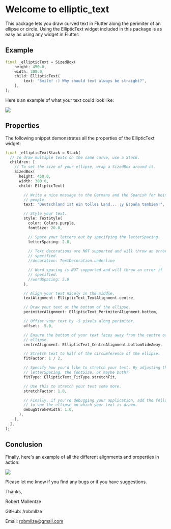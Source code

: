 # Welcome to elliptic_text

This package lets you draw curved text in Flutter along the perimiter of an ellipse or circle. Using the EllipticText widget included in this package is as easy as using any widget in Flutter:

## Example

```dart
final _ellipticText = SizedBox(
    height: 450.0,
    width: 300.0,
    child: EllipticText(
        text: "Smile! :) Why should text always be straight?",
    ),
);
```

Here's an example of what your text could look like:

<img src="https://robmllze.github.io/elliptic_text/readme_assets/smile.gif" style="max-height: 400px; max-width: 400px; object-fit: contain" />

## Properties

The following snippet demonstrates all the properties of the EllipticText widget:

```dart
final _ellipticTextStack = Stack(
  // To draw multiple texts on the same curve, use a Stack.
  children: [
    // To set the size of your ellipse, wrap a SizedBox around it.
    SizedBox(
      height: 450.0,
      width: 300.0,
      child: EllipticText(

        // Write a nice message to the Germans and the Spanish for being great
        // people.
        text: "Deutschland ist ein tolles Land... ¡y España tambien!",

        // Style your text.
        style: TextStyle(
          color: Colors.purple,
          fontSize: 20.0,

          // Space your letters out by specifying the letterSpacing.
          letterSpacing: 2.0,
          
          // Text decorations are NOT supported and will throw an error if
          // specified.
          //decoration: TextDecoration.underline

          // Word spacing is NOT supported and will throw an error if
          // specified.
          //wordSpacing: 5.0
        ),

        // Align your text nicely in the middle.
        textAlignment: EllipticText_TextAlignment.centre,

        // Draw your text at the bottom of the ellipse.
        perimiterAlignment: EllipticText_PerimiterAlignment.bottom,

        // Offset your text by -5 pixels along perimiter.
        offset: -5.0,

        // Ensure the bottom of your text faces away from the centre of the
        // ellipse.
        centreAlignment: EllipticText_CentreAlignment.bottomSideAway,

        // Stretch text to half of the circumference of the ellipse.
        fitFactor: 1 / 2,

        // Specify how you'd like to stretch your text. By adjusting the
        // letterSpacing, the fontSize, or maybe both?
        fitType: EllipticText_FitType.stretchFit,

        // Use this to stretch your text some more.
        stretchFactor: 1.0,

        // Finally, if you're debugging your application, add the following line
        // to see the ellipse on which your text is drawn.
        debugStrokeWidth: 1.0,
      ),
    ),
  ],
);
```

## Conclusion

Finally, here's an example of all the different alignments and properties in action:

<img src="https://robmllze.github.io/elliptic_text/readme_assets/sample.png" style="max-height: 400px; max-width: 400px; object-fit: contain" />

Please let me know if you find any bugs or if you have suggestions.

Thanks,

Robert Mollentze

GitHub: /robmllze

Email: robmllze@gmail.com
